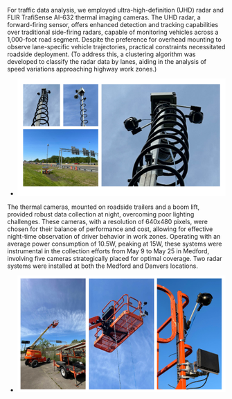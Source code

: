 For traffic data analysis, we employed ultra-high-definition (UHD) radar and FLIR TrafiSense AI-632 thermal imaging cameras. The UHD radar, a forward-firing sensor, offers enhanced detection and tracking capabilities over traditional side-firing radars, capable of monitoring vehicles across a 1,000-foot road segment. Despite the preference for overhead mounting to observe lane-specific vehicle trajectories, practical constraints necessitated roadside deployment. (To address this, a clustering algorithm was developed to classify the radar data by lanes, aiding in the analysis of speed variations approaching highway work zones.)

- <img src="Slide2.jpg" alt="Deployment of thermal cameras and radar systems for data collection at the Medford site" width="650"/>

The thermal cameras, mounted on roadside trailers and a boom lift, provided robust data collection at night, overcoming poor lighting challenges. These cameras, with a resolution of 640x480 pixels, were chosen for their balance of performance and cost, allowing for effective night-time observation of driver behavior in work zones. Operating with an average power consumption of 10.5W, peaking at 15W, these systems were instrumental in the collection efforts from May 9 to May 25 in Medford, involving five cameras strategically placed for optimal coverage. Two radar systems were installed at both the Medford and Danvers locations.

- <img src="Slide1.jpg" alt="Deployment of thermal cameras and radar systems for data collection at the Medford site" width="650"/>
